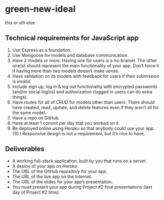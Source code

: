# green-new-ideal
this or sth else

## Technical requirements for JavaScript app

1. Use Express as a foundation.
2. Use Mongoose for models and database communication.
3. Have 2 models or more.
Having one for users is a no-brainer.
The other one(s) should represent the main functionality of your app.
Don’t force it if having more than two models doesn’t make sense.
4. Have validation on its models with feedback for users if their submission is invalid.
5. Include sign up, log in & log out functionality with encrypted passwords (and/or social logins) and authorization (logged in users can do extra things).
6. Have routes for all of CRUD for models other than users. There should have created, read, update, and delete features even if they aren’t all for the same model.
7. Have a repo on GitHub.
8. Have at least 1 commit per day that you worked on it.
9. Be deployed online using Heroku so that anybody could use your app.
(10.) Responsive design is not a requirement, but it’s nice to have.

## Deliverables
- A working full-stack application, built by you that runs on a server.
- A deploy of your app on Heroku.
- The URL of the GitHub repository for your app.
- The URL of the live app on the Internet.
- The URL of the slides for your app’s presentation.
- You must present your app during Project #2 final presentations (last day of Project #2 time).
